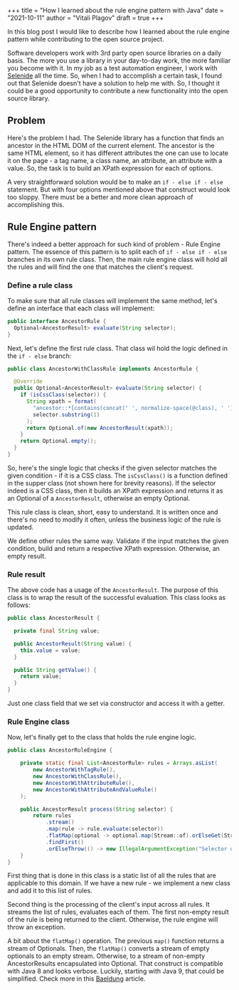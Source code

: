 +++
title = "How I learned about the rule engine pattern with Java"
date = "2021-10-11"
author = "Vitali Plagov"
draft = true
+++

In this blog post I would like to describe how I learned about the rule engine pattern while contributing to the
open source project.
<!--more-->

Software developers work with 3rd party open source libraries on a daily basis. The more you use a library in your 
day-to-day work, the more familiar you become with it. In my job as a test automation engineer, I work with 
[Selenide](https://github.com/selenide/selenide) all the time. So, when I had to accomplish a certain task, I found 
out that Selenide doesn't have a solution to help me with. So, I thought it could be a good opportunity to contribute 
a new functionality into the open source library.

## Problem

Here's the problem I had. The Selenide library has a function that finds an ancestor in the HTML DOM of the current 
element. The ancestor is the same HTML element, so it has different attributes the one can use to locate it on the 
page - a tag name, a class name, an attribute, an attribute with a value. So, the task is to build an XPath 
expression for each of options.

A very straightforward solution would be to make an `if - else if - else` statement. But  with four 
options mentioned above that construct would look too sloppy. There must be a better and more clean approach of 
accomplishing this.

## Rule Engine pattern

There's indeed a better approach for such kind of problem - Rule Engine pattern.
The essence of this pattern is to split each of `if - else if - else` branches in its own rule class. Then, the main 
rule engine class will hold all the rules and will find the one that matches the client's request.

### Define a rule class

To make sure that all rule classes will implement the same method, let's define an interface that each class will
implement:

```java
public interface AncestorRule {
  Optional<AncestorResult> evaluate(String selector);
}
```

Next, let's define the first rule class. That class wil hold the logic defined in the `if - else` branch:

```java
public class AncestorWithClassRule implements AncestorRule {

  @Override
  public Optional<AncestorResult> evaluate(String selector) {
    if (isCssClass(selector)) {
      String xpath = format(
        "ancestor::*[contains(concat(' ', normalize-space(@class), ' '), ' %s ')][%s]",
        selector.substring(1)
      );
      return Optional.of(new AncestorResult(xpath));
    }
    return Optional.empty();
  }
}
```

So, here's the single logic that checks if the given selector matches the given condition - if it is a CSS class. 
The `isCssClass()` is a function defined in the supper class (not shown here for brevity reasons). If the selector 
indeed is a CSS class, then it builds an XPath expression and returns it as an Optional of a `AncestorResult`, 
otherwise an empty Optional.

This rule class is clean, short, easy to understand. It is written once and there's no need to modify it often, 
unless the business logic of the rule is updated.

We define other rules the same way. Validate if the input matches the given condition, build and return a respective 
XPath expression. Otherwise, an empty result.

### Rule result

The above code has a usage of the `AncestorResult`. The purpose of this class is to wrap the result of the 
successful evaluation. This class looks as follows:

```java
public class AncestorResult {

  private final String value;

  public AncestorResult(String value) {
    this.value = value;
  }

  public String getValue() {
    return value;
  }
}
```

Just one class field that we set via constructor and access it with a getter.

### Rule Engine class

Now, let's finally get to the class that holds the rule engine logic.

```java
public class AncestorRuleEngine {

    private static final List<AncestorRule> rules = Arrays.asList(
        new AncestorWithTagRule(),
        new AncestorWithClassRule(),
        new AncestorWithAttributeRule(),
        new AncestorWithAttributeAndValueRule()
    );

    public AncestorResult process(String selector) {
        return rules
            .stream()
            .map(rule -> rule.evaluate(selector))
            .flatMap(optional -> optional.map(Stream::of).orElseGet(Stream::empty))
            .findFirst()
            .orElseThrow(() -> new IllegalArgumentException("Selector does not match any rule"));
    }
}
```

First thing that is done in this class is a static list of all the rules that are applicable to this domain. If we 
have a new rule - we implement a new class and add it to this list of rules.

Second thing is the processing of the client's input across all rules. It streams the list of rules, evaluates each 
of them. The first non-empty result of the rule is being returned to the client. Otherwise, the rule engine will 
throw an exception.

A bit about the `flatMap()` operation. The previous `map()` function returns a stream of Optionals. Then, the 
`flatMap()` converts a stream of empty optionals to an empty stream. Otherwise, to a stream of non-empty 
AncestorResults encapsulated into Optional. That construct is compatible with Java 8 and looks verbose. Luckily, 
starting with Java 9, that could be simplified. Check more in this 
[Baeldung](https://www.baeldung.com/java-filter-stream-of-optional) article.
